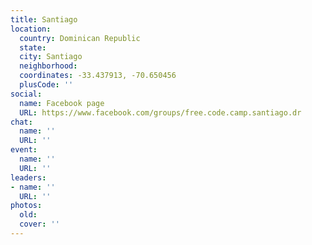```yaml
---
title: Santiago
location:
  country: Dominican Republic
  state: 
  city: Santiago
  neighborhood: 
  coordinates: -33.437913, -70.650456
  plusCode: ''
social:
  name: Facebook page
  URL: https://www.facebook.com/groups/free.code.camp.santiago.dr
chat:
  name: ''
  URL: ''
event:
  name: ''
  URL: ''
leaders:
- name: ''
  URL: ''
photos:
  old: 
  cover: ''
---
```

